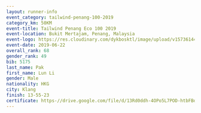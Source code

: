 ```yaml
--- 
layout: runner-info 
event_category: tailwind-penang-100-2019 
category_km: 50KM 
event-title: Tailwind Penang Eco 100 2019 
event-location: Bukit Mertajam, Penang, Malaysia 
event-logo: https://res.cloudinary.com/dykbosktl/image/upload/v1573614442/Logo/Logo_gqlzi3.jpg 
event-date: 2019-06-22 
overall_rank: 68
gender_rank: 49
bib: 5175
last_name: Pak
first_name: Lun Li
gender: Male
nationality: HKG
city: Klang
finish: 13-55-23
certificate: https-//drive.google.com/file/d/13Rd0ddh-4OPo5L7POD-htbFBdZpzXUFX/view?usp=sharing
--- 
```

